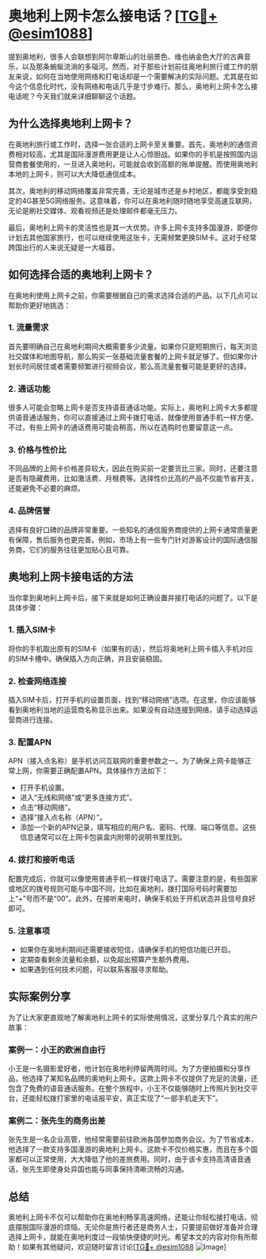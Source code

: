 # 奥地利上网卡怎么接电话？[[TG💪+ @esim1088](https://t.me/s/esim1088)]

提到奥地利，很多人会联想到阿尔卑斯山的壮丽景色、维也纳金色大厅的古典音乐，以及那条蜿蜒流淌的多瑙河。然而，对于那些计划前往奥地利旅行或工作的朋友来说，如何在当地使用网络和打电话却是一个需要解决的实际问题。尤其是在如今这个信息化时代，没有网络和电话几乎是寸步难行。那么，奥地利上网卡怎么接电话呢？今天我们就来详细聊聊这个话题。

## 为什么选择奥地利上网卡？

在奥地利旅行或工作时，选择一张合适的上网卡至关重要。首先，奥地利的通信资费相对较高，尤其是国际漫游费用更是让人心惊胆战。如果你的手机是按照国内运营商套餐使用的，一旦进入奥地利，可能就会收到高额的账单提醒。而使用奥地利本地的上网卡，则可以大大降低通信成本。

其次，奥地利的移动网络覆盖非常完善，无论是城市还是乡村地区，都能享受到稳定的4G甚至5G网络服务。这意味着，你可以在奥地利随时随地享受高速互联网，无论是刷社交媒体、观看视频还是处理邮件都毫无压力。

最后，奥地利上网卡的灵活性也是其一大优势。许多上网卡支持多国漫游，即便你计划去其他国家旅行，也可以继续使用这张卡，无需频繁更换SIM卡。这对于经常跨国出行的人来说无疑是一大福音。

## 如何选择合适的奥地利上网卡？

在奥地利使用上网卡之前，你需要根据自己的需求选择合适的产品。以下几点可以帮助你更好地挑选：

### 1. **流量需求**
   首先要明确自己在奥地利期间大概需要多少流量。如果你只是短期旅行，每天浏览社交媒体和地图导航，那么购买一张基础流量套餐的上网卡就足够了。但如果你计划长时间居住或者需要频繁进行视频会议，那么高流量套餐可能是更好的选择。

### 2. **通话功能**
   很多人可能会忽略上网卡是否支持语音通话功能。实际上，奥地利上网卡大多都提供语音通话服务，你可以直接通过上网卡拨打电话，就像使用普通手机一样方便。不过，有些上网卡的通话费用可能会稍高，所以在选购时也要留意这一点。

### 3. **价格与性价比**
   不同品牌的上网卡价格差异较大，因此在购买前一定要货比三家。同时，还要注意是否有隐藏费用，比如激活费、月租费等。选择性价比高的产品不仅能节省开支，还能避免不必要的麻烦。

### 4. **品牌信誉**
   选择有良好口碑的品牌非常重要。一些知名的通信服务商提供的上网卡通常质量更有保障，售后服务也更完善。例如，市场上有一些专门针对游客设计的国际通信服务商，它们的服务往往更加贴心且可靠。

## 奥地利上网卡接电话的方法

当你拿到奥地利上网卡后，接下来就是如何正确设置并接打电话的问题了。以下是具体步骤：

### 1. **插入SIM卡**
   将你的手机取出原有的SIM卡（如果有的话），然后将奥地利上网卡插入手机对应的SIM卡槽中。确保插入方向正确，并且安装稳固。

### 2. **检查网络连接**
   插入SIM卡后，打开手机的设置页面，找到“移动网络”选项。在这里，你应该能够看到奥地利当地的运营商名称显示出来。如果没有自动连接到网络，请手动选择运营商进行连接。

### 3. **配置APN**
   APN（接入点名称）是手机访问互联网的重要参数之一。为了确保上网卡能够正常上网，你需要正确配置APN。具体操作方法如下：
   - 打开手机设置。
   - 进入“无线和网络”或“更多连接方式”。
   - 点击“移动网络”。
   - 选择“接入点名称（APN）”。
   - 添加一个新的APN记录，填写相应的用户名、密码、代理、端口等信息。这些信息通常可以在上网卡包装盒内附带的说明书里找到。

### 4. **拨打和接听电话**
   配置完成后，你就可以像使用普通手机一样拨打电话了。需要注意的是，有些国家或地区的拨号规则可能与中国不同，比如在奥地利，拨打国际号码时需要加上“+”号而不是“00”。此外，在接听来电时，确保手机处于开机状态并且信号良好即可。

### 5. **注意事项**
   - 如果你在奥地利期间还需要接收短信，请确保手机的短信功能已开启。
   - 定期查看剩余流量和余额，以免超出预算产生额外费用。
   - 如果遇到任何技术问题，可以联系客服寻求帮助。

## 实际案例分享

为了让大家更直观地了解奥地利上网卡的实际使用情况，这里分享几个真实的用户故事：

### 案例一：小王的欧洲自由行
小王是一名摄影爱好者，他计划在奥地利停留两周时间。为了方便拍摄和分享作品，他选择了某知名品牌的奥地利上网卡。这款上网卡不仅提供了充足的流量，还包含了免费的语音通话服务。在整个旅程中，小王不仅能够随时上传照片到社交平台，还能轻松拨打家里的电话报平安，真正实现了“一部手机走天下”。

### 案例二：张先生的商务出差
张先生是一名企业高管，他经常需要前往欧洲各国参加商务会议。为了节省成本，他选择了一款支持多国漫游的奥地利上网卡。这款卡不仅价格实惠，而且在多个国家都可以正常使用，大大降低了他的差旅费用。同时，由于该卡支持高清语音通话，张先生即使身处异国也能与同事保持清晰流畅的沟通。

## 总结

奥地利上网卡不仅可以帮助你在奥地利畅享高速网络，还能让你轻松接打电话，彻底摆脱国际漫游的烦恼。无论你是旅行者还是商务人士，只要提前做好准备并合理选择上网卡，就能在奥地利度过一段愉快便捷的时光。希望本文的内容对你有所帮助！如果有其他疑问，欢迎随时留言讨论[[TG💪+ @esim1088](https://t.me/s/esim1088) ![Image](https://i.postimg.cc/4NQfJmqS/Snipaste-2025-05-13-00-14-12.png)]